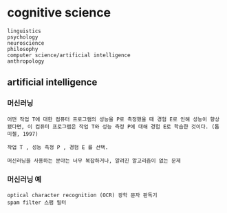 # cognitive science

    linguistics
    psychology
    neuroscience
    philosophy
    computer science/artificial intelligence
    anthropology

## artificial intelligence


### 머신러닝

    어떤 작업 T에 대한 컴퓨터 프로그램의 성능을 P로 측정했을 때 경험 E로 인해 성능이 향상됐다면, 이 컴퓨터 프로그램은 작업 T와 성능 측정 P에 대해 경험 E로 학습한 것이다. (톰 미첼, 1997)

    작업 T , 성능 측정 P , 경험 E 를 선택.

    머신러닝을 사용하는 분야는 너무 복잡하거나, 알려진 알고리즘이 없는 문제

### 머신러닝 예

    optical character recognition (OCR) 광학 문자 판독기
    spam filter 스팸 필터

###